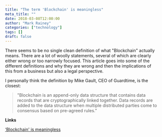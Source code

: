 ```yaml
---
title: "The term 'Blockchain' is meaningless"
meta_title: ""
date: 2018-03-08T12:00:00
author: "Mark Rainey"
categories: ["technology"]
tags: []
draft: false
---
```

There seems to be no single clean definition of what "Blockchain" actually means. There are a lot of woolly statements, several of which are clearly either wrong or too narrowly focused. This article goes into some of the different definitions and why they are wrong and then the implications of this from a business but also a legal perspective.

I personally think the definition by Mike Gault, CEO of Guardtime, is the closest:

> "Blockchain is an append-only data structure that contains data records that are cryptographically linked together. Data records are added to the data structure when multiple distributed parties come to consensus based on pre-agreed rules.”



__Links__

[‘Blockchain' is meaningless](https://www.theverge.com/2018/3/7/17091766/blockchain-bitcoin-ethereum-cryptocurrency-meaning)

